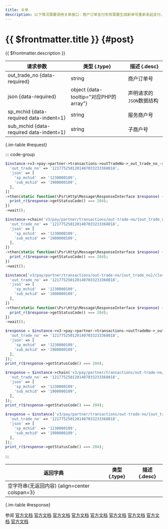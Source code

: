```yaml
---
title: 关单
description: 以下情况需要调用关单接口：商户订单支付失败需要生成新单号重新发起支付，要对原订单号调用关单，避免重复支付；系统下单后，用户支付超时，系统退出不再受理，避免用户继续，请调用关单接口。
---
```


# {{ $frontmatter.title }} {#post}

{{ $frontmatter.description }}

| 请求参数 | 类型 {.type} | 描述 {.desc}
| --- | --- | ---
| out_trade_no {data-required} | string | 商户订单号
| json {data-required} | object {data-tooltip="对应PHP的array"} | 声明请求的`JSON`数据结构
| sp_mchid {data-required data-indent=1} | string | 服务商户号
| sub_mchid {data-required data-indent=1} | string | 子商户号

{.im-table #request}

::: code-group

```php [异步纯链式]
$instance->v3->pay->partner->transactions->outTradeNo->_out_trade_no_->close->postAsync([
  'out_trade_no' => '1217752501201407033233368018',
  'json' => [
    'sp_mchid'  => '1230000109',
    'sub_mchid' => '1900000109',
  ],
])
->then(static function(\Psr\Http\Message\ResponseInterface $response) {
  print_r($response->getStatusCode() === 204);
})
->wait();
```

```php [异步声明式]
$instance->chain('v3/pay/partner/transactions/out-trade-no/{out_trade_no}/close')->postAsync([
  'out_trade_no' => '1217752501201407033233368018',
  'json' => [
    'sp_mchid'  => '1230000109',
    'sub_mchid' => '1900000109',
  ],
])
->then(static function(\Psr\Http\Message\ResponseInterface $response) {
  print_r($response->getStatusCode() === 204);
})
->wait();
```

```php [异步属性式]
$instance['v3/pay/partner/transactions/out-trade-no/{out_trade_no}/close']->postAsync([
  'out_trade_no' => '1217752501201407033233368018',
  'json' => [
    'sp_mchid'  => '1230000109',
    'sub_mchid' => '1900000109',
  ],
])
->then(static function(\Psr\Http\Message\ResponseInterface $response) {
  print_r($response->getStatusCode() === 204);
})
->wait();
```

```php [同步纯链式]
$response = $instance->v3->pay->partner->transactions->outTradeNo->_out_trade_no_->close->post([
  'out_trade_no' => '1217752501201407033233368018',
  'json' => [
    'sp_mchid'  => '1230000109',
    'sub_mchid' => '1900000109',
  ],
]);
print_r($response->getStatusCode() === 204);
```

```php [同步声明式]
$response = $instance->chain('v3/pay/partner/transactions/out-trade-no/{out_trade_no}/close')->post([
  'out_trade_no' => '1217752501201407033233368018',
  'json' => [
    'sp_mchid'  => '1230000109',
    'sub_mchid' => '1900000109',
  ],
]);
print_r($response->getStatusCode() === 204);
```

```php [同步属性式]
$response = $instance['v3/pay/partner/transactions/out-trade-no/{out_trade_no}/close']->post([
  'out_trade_no' => '1217752501201407033233368018',
  'json' => [
    'sp_mchid'  => '1230000109',
    'sub_mchid' => '1900000109',
  ],
]);
print_r($response->getStatusCode() === 204);
```

:::

| 返回字典 | 类型 {.type} | 描述 {.desc}
| --- | --- | ---
| 空字符串(无返回内容) {align=center colspan=3}

{.im-table #response}

参阅 [官方文档](https://pay.weixin.qq.com/doc/v3/partner/4012526949) [官方文档](https://pay.weixin.qq.com/doc/v3/partner/4012739019) [官方文档](https://pay.weixin.qq.com/doc/v3/partner/4013080236) [官方文档](https://pay.weixin.qq.com/doc/v3/partner/4012759669) [官方文档](https://pay.weixin.qq.com/doc/v3/partner/4012759725) [官方文档](https://pay.weixin.qq.com/doc/v3/partner/4012760108) [官方文档](https://pay.weixin.qq.com/doc/v3/partner/4012760518) [官方文档](https://pay.weixin.qq.com/doc/v3/partner/4012886167) [官方文档](https://pay.weixin.qq.com/doc/v3/partner/4012760574)
